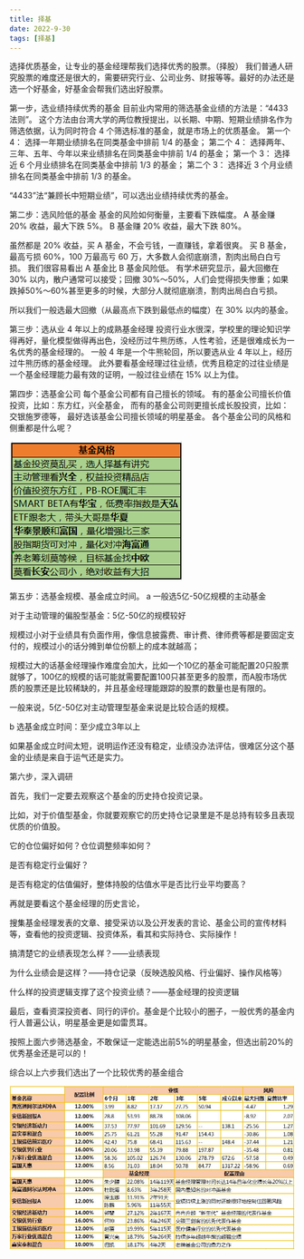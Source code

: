 ```yaml
---
title: 择基
date: 2022-9-30
tags: [择基]
---
```


选择优质基金，让专业的基金经理帮我们选择优秀的股票。（择股）
我们普通人研究股票的难度还是很大的，需要研究行业、公司业务、财报等等。最好的办法还是选一个好基金，好基金会帮我们选出好股票。

第一步，选业绩持续优秀的基金
目前业内常用的筛选基金业绩的方法是：“4433法则”。
这个方法由台湾大学的两位教授提出，以长期、中期、短期业绩排名作为筛选依据，认为同时符合 4 个筛选标准的基金，就是市场上的优质基金。
第一个 4： 选择一年期业绩排名在同类基金中排前 1/4 的基金；
第二个 4： 选择两年、三年、五年、今年以来业绩排名在同类基金中排前 1/4 的基金；
第一个 3： 选择近 6 个月业绩排名在同类基金中排前 1/3 的基金；
第二个 3： 选择近 3 个月业绩排名在同类基金中排前 1/3 的基金。

“4433”法“兼顾长中短期业绩”，可以选出业绩持续优秀的基金。

第二步：选风险低的基金
基金的风险如何衡量，主要看下跌幅度。
A 基金赚 20% 收益，最大下跌 5%。
B 基金赚 20% 收益，最大下跌 80%。

虽然都是 20% 收益，买 A 基金，不会亏钱，一直赚钱，拿着很爽。
买 B 基金，最高亏损 60%，100 万最高亏 60 万，大多数人会彻底崩溃，割肉出局白白亏损。
我们很容易看出 A 基金比 B 基金风险低。
有学术研究显示，最大回撤在 30% 以内，散户通常可以接受；回撤 30%～50%，人们会觉得损失惨重；如果跌掉50%～60%甚至更多的时候，大部分人就彻底崩溃，割肉出局白白亏损。

所以我们一般选最大回撤（从最高点下跌到最低点的幅度）在 30% 以内的基金。

第三步：选从业 4 年以上的成熟基金经理
投资行业水很深，学校里的理论知识学得再好，量化模型做得再出色，没经历过牛熊历练，人性考验，还是很难成长为一名优秀的基金经理的。
一般 4 年是一个牛熊轮回，所以要选从业 4 年以上，经历过牛熊历练的基金经理。
此外要看基金经理过往业绩，优秀且稳定的过往业绩是一个基金经理能力最有效的证明，一般过往业绩在 15% 以上为佳。

第四步：选基金公司
每个基金公司都有自己擅长的领域。
有的基金公司擅长价值投资，比如：东方红，兴全基金，
而有的基金公司则更擅长成长股投资，比如：交银施罗德等，
最好选该基金公司擅长领域的明星基金。
各个基金公司的风格和侧重都是什么呢？

![img.png](img.png)

第五步：选基金规模、基金成立时间。
a 一般选5亿-50亿规模的主动基金

对于主动管理的偏股型基金：5亿-50亿的规模较好

规模过小对于业绩具有负面作用，像信息披露费、审计费、律师费等都是要固定支付的，规模过小的话分摊到单位份额上的成本就越高；

规模过大的话基金经理操作难度会加大，比如一个10亿的基金可能配置20只股票就够了，100亿的规模的话可能就需要配置100只甚至更多的股票，而A股市场优质的股票还是比较稀缺的，并且基金经理能跟踪的股票的数量也是有限的。

一般来说，5亿-50亿对主动管理型基金来说是比较合适的规模。

b 选基金成立时间：至少成立3年以上

如果基金成立时间太短，说明运作还没有稳定，业绩没办法评估，很难区分这个基金的业绩是来自于运气还是实力。

第六步，深入调研

首先，我们一定要去观察这个基金的历史持仓投资记录。

比如，对于价值型基金，你就要观察它的历史持仓记录里是不是总持有较多且表现优质的价值股。

它的仓位偏好如何？仓位调整频率如何？

是否有稳定行业偏好？

是否有稳定的估值偏好，整体持股的估值水平是否比行业平均要高？

再就是要看这个基金经理的历史言论，

搜集基金经理发表的文章、接受采访以及公开发表的言论、基金公司的宣传材料等，查看他的投资逻辑、投资体系，看其和实际持仓、实际操作！

搞清楚它的业绩表现怎么样？——业绩表现

为什么业绩会是这样？——持仓记录（反映选股风格、行业偏好、操作风格等）

什么样的投资逻辑支撑了这个投资业绩？——基金经理的投资逻辑

最后，查看资深投资者、同行的评价。基金是个比较小的圈子，一般优秀的基金内行人普遍公认，明星基金更是如雷贯耳。

按照上面六步筛选基金，不敢保证一定能选出前5%的明星基金，但选出前20%的优秀基金还是可以的！

综合以上六步我们选出了一个比较优秀的基金组合

![img_1.png](img_1.png)
